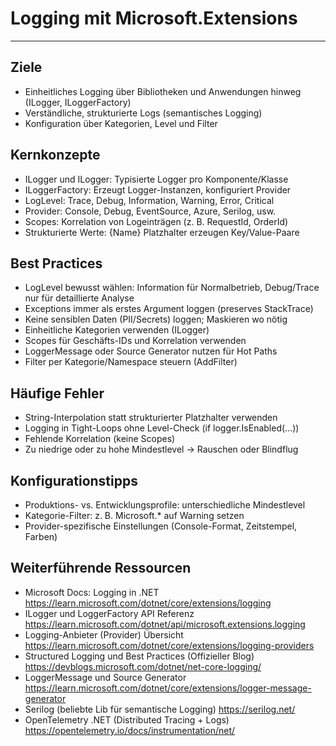 # Logging mit Microsoft.Extensions

---

## Ziele
- Einheitliches Logging über Bibliotheken und Anwendungen hinweg (ILogger, ILoggerFactory)
- Verständliche, strukturierte Logs (semantisches Logging)
- Konfiguration über Kategorien, Level und Filter

## Kernkonzepte
- ILogger und ILogger<T>: Typisierte Logger pro Komponente/Klasse
- ILoggerFactory: Erzeugt Logger-Instanzen, konfiguriert Provider
- LogLevel: Trace, Debug, Information, Warning, Error, Critical
- Provider: Console, Debug, EventSource, Azure, Serilog, usw.
- Scopes: Korrelation von Logeinträgen (z. B. RequestId, OrderId)
- Strukturierte Werte: {Name} Platzhalter erzeugen Key/Value-Paare

## Best Practices
- LogLevel bewusst wählen: Information für Normalbetrieb, Debug/Trace nur für detaillierte Analyse
- Exceptions immer als erstes Argument loggen (preserves StackTrace)
- Keine sensiblen Daten (PII/Secrets) loggen; Maskieren wo nötig
- Einheitliche Kategorien verwenden (ILogger<T>)
- Scopes für Geschäfts-IDs und Korrelation verwenden
- LoggerMessage oder Source Generator nutzen für Hot Paths
- Filter per Kategorie/Namespace steuern (AddFilter)

## Häufige Fehler
- String-Interpolation statt strukturierter Platzhalter verwenden
- Logging in Tight-Loops ohne Level-Check (if logger.IsEnabled(...))
- Fehlende Korrelation (keine Scopes)
- Zu niedrige oder zu hohe Mindestlevel → Rauschen oder Blindflug

## Konfigurationstipps
- Produktions- vs. Entwicklungsprofile: unterschiedliche Mindestlevel
- Kategorie-Filter: z. B. Microsoft.* auf Warning setzen
- Provider-spezifische Einstellungen (Console-Format, Zeitstempel, Farben)

## Weiterführende Ressourcen
- Microsoft Docs: Logging in .NET
  https://learn.microsoft.com/dotnet/core/extensions/logging
- ILogger und LoggerFactory API Referenz
  https://learn.microsoft.com/dotnet/api/microsoft.extensions.logging
- Logging-Anbieter (Provider) Übersicht
  https://learn.microsoft.com/dotnet/core/extensions/logging-providers
- Structured Logging und Best Practices (Offizieller Blog)
  https://devblogs.microsoft.com/dotnet/net-core-logging/ 
- LoggerMessage und Source Generator
  https://learn.microsoft.com/dotnet/core/extensions/logger-message-generator
- Serilog (beliebte Lib für semantische Logging)
  https://serilog.net/
- OpenTelemetry .NET (Distributed Tracing + Logs)
  https://opentelemetry.io/docs/instrumentation/net/


